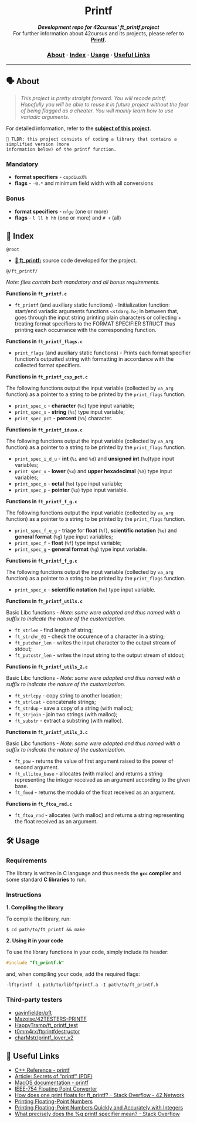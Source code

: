 <h1 align="center">
	Printf
</h1>

<p align="center">
	<b><i>Development repo for 42cursus' ft_printf project</i></b><br>
	For further information about 42cursus and its projects, please refer to <a href="https://github.com/lmoraesdev/Printf"><b>Printf</b></a>.
</p>

<h3 align="center">
	<a href="#%EF%B8%8F-about">About</a>
	<span> · </span>
	<a href="#-index">Index</a>
	<span> · </span>
	<a href="#%EF%B8%8F-usage">Usage</a>
	<span> · </span>
	<a href="#-useful-links">Useful Links</a>
</h3>

---

## 🗣️ About

> _This project is pretty straight forward. You will recode printf. Hopefully you will be able to reuse it in future project without the fear of being flagged as a cheater. You will mainly learn how to use variadic arguments._

For detailed information, refer to the [**subject of this project**](https://github.com/appinha/42cursus/tree/master/_PDFs).

	🚀 TLDR: this project consists of coding a library that contains a simplified version (more
	information below) of the printf function.

### Mandatory

* **format specifiers** - `cspdiuxX%`
* **flags** - `-0.*` and minimum field width with all conversions

### Bonus

* **format specifiers** - `nfge` (one or more)
* **flags** - `l ll h hh` (one or more) and `# +` (all)

## 📑 Index

`@root`

* [**📁 ft_printf:**](ft_printf/) source code developed for the project.

`@/ft_printf/`

_Note: files contain both mandatory and all bonus requirements._

**Functions in `ft_printf.c`**

* `ft_printf` (and auxiliary static functions) - Initialization function: start/end variadic arguments functions `<stdarg.h>`; in between that, goes through the input string printing plain characters or collecting + treating format specifiers to the FORMAT SPECIFIER STRUCT thus printing each occurrance with the corresponding function.

**Functions in `ft_printf_flags.c`**

* `print_flags` (and auxiliary static functions) - Prints each format specifier function's outputted string with formatting in accordance with the collected format specifiers.

**Functions in `ft_printf_csp_pct.c`**

The following functions output the input variable (collected by `va_arg` function) as a pointer to a string to be printed by the `print_flags` function.

* `print_spec_c`	- **character** (`%c`) type input variable;
* `print_spec_s`	- **string** (`%s`) type input variable;
* `print_spec_pct`	- **percent** (`%%`) character.

**Functions in `ft_printf_iduxo.c`**

The following functions output the input variable (collected by `va_arg` function) as a pointer to a string to be printed by the `print_flags` function.

* `print_spec_i_d_u`	- **int** (`%i` and `%d`) and **unsigned int** (`%u`)type input variables;
* `print_spec_x`		- **lower** (`%x`) and **upper hexadecimal** (`%X`) type input variables;
* `print_spec_o`		- **octal** (`%o`) type input variable;
* `print_spec_p`		- **pointer** (`%p`) type input variable.

**Functions in `ft_printf_f_g.c`**

The following functions output the input variable (collected by `va_arg` function) as a pointer to a string to be printed by the `print_flags` function.

* `print_spec_f_e_g`	- triage for **float** (`%f`), **scientific notation** (`%e`) and **general format** (`%g`) type input variables;
* `print_spec_f`		- **float** (`%f`) type input variable;
* `print_spec_g`		- **general format** (`%g`) type input variable.

**Functions in `ft_printf_f_g.c`**

The following functions output the input variable (collected by `va_arg` function) as a pointer to a string to be printed by the `print_flags` function.

* `print_spec_e` - **scientific notation** (`%e`) type input variable.

**Functions in `ft_printf_utils.c`**

Basic Libc functions - _Note: some were adapted and thus named with a suffix to indicate the nature of the customization._

* `ft_strlen`		- find length of string;
* `ft_strchr_01`	- check the occurence of a character in a string;
* `ft_putchar_len`	- writes the input character to the output stream of stdout;
* `ft_putcstr_len`	- writes the input string to the output stream of stdout;

**Functions in `ft_printf_utils_2.c`**

Basic Libc functions - _Note: some were adapted and thus named with a suffix to indicate the nature of the customization._

* `ft_strlcpy`	- copy string to another location;
* `ft_strlcat`	- concatenate strings;
* `ft_strdup`	- save a copy of a string (with malloc);
* `ft_strjoin`	- join two strings (with malloc);
* `ft_substr`	- extract a substring (with malloc).

**Functions in `ft_printf_utils_3.c`**

Basic Libc functions - _Note: some were adapted and thus named with a suffix to indicate the nature of the customization._

* `ft_pow`			- returns the value of first argument raised to the power of second argument.
* `ft_ullitoa_base`	- allocates (with malloc) and returns a string representing the integer received as an argument according to the given base.
* `ft_fmod`			- returns the modulo of the float received as an argument.

**Functions in `ft_ftoa_rnd.c`**

* `ft_ftoa_rnd` - allocates (with malloc) and returns a string representing the float received as an argument.

## 🛠️ Usage

### Requirements

The library is written in C language and thus needs the **`gcc` compiler** and some standard **C libraries** to run.

### Instructions

**1. Compiling the library**

To compile the library, run:

```shell
$ cd path/to/ft_printf && make
```

**2. Using it in your code**

To use the library functions in your code, simply include its header:

```C
#include "ft_printf.h"
```

and, when compiling your code, add the required flags:

```shell
-lftprintf -L path/to/libftprintf.a -I path/to/ft_printf.h
```

### Third-party testers

* [gavinfielder/pft](https://github.com/gavinfielder/pft)
* [Mazoise/42TESTERS-PRINTF](https://github.com/Mazoise/42TESTERS-PRINTF)
* [HappyTramp/ft_printf_test](https://github.com/HappyTramp/ft_printf_test)
* [t0mm4rx/ftprintfdestructor](https://github.com/t0mm4rx/ftprintfdestructor)
* [charMstr/printf_lover_v2](https://github.com/charMstr/printf_lover_v2)

## 📌 Useful Links

* [C++ Reference - printf](http://www.cplusplus.com/reference/cstdio/printf/)
* [Article: Secrets of “printf” (PDF)](https://www.cypress.com/file/54441/download)
* [MacOS documentation - printf](https://opensource.apple.com/source/xnu/xnu-201/osfmk/kern/printf.c.auto.html)
* [IEEE-754 Floating Point Converter](https://www.h-schmidt.net/FloatConverter/IEEE754.html)
* [How does one print floats for ft_printf? - Stack Overflow - 42 Network](https://stackoverflow.com/c/42network/questions/133/134#134)
* [Printing Floating-Point Numbers](http://www.ryanjuckett.com/programming/printing-floating-point-numbers/)
* [Printing Floating-Point Numbers Quickly and Accurately with Integers](https://www.cs.tufts.edu/~nr/cs257/archive/florian-loitsch/printf.pdf)
* [What precisely does the %g printf specifier mean? - Stack Overflow](https://stackoverflow.com/questions/54162152/what-precisely-does-the-g-printf-specifier-mean)
